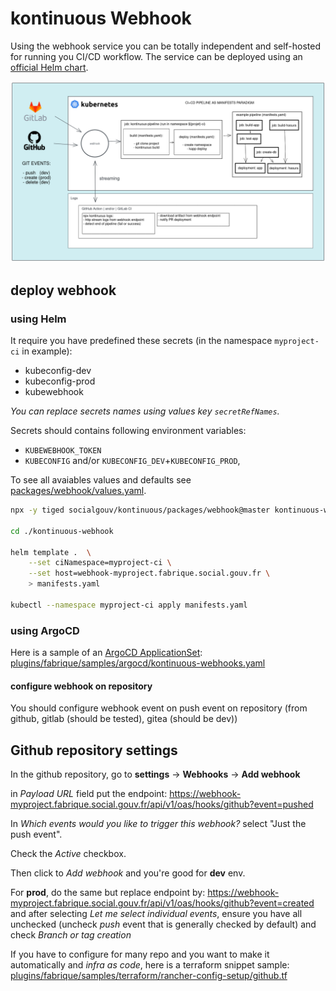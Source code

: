 # kontinuous Webhook

Using the webhook service you can be totally independent and self-hosted for running you CI/CD workflow.
The service can be deployed using an [official Helm chart](https://github.com/socialgouv/kontinuous/blob/master/packages/webhook/Chart.yaml).

[![schema](../images/webhook-schema.png)](https://excalidraw.com/#json=OoAm9RLHobXlWw9DmzC6x,R0CXD2-2gYj8D-9OvJS3GA)

## deploy webhook

### using Helm

It require you have predefined these secrets (in the namespace `myproject-ci` in example): <br>

- kubeconfig-dev
- kubeconfig-prod
- kubewebhook

_You can replace secrets names using values key `secretRefNames`._

Secrets should contains following environment variables:

- `KUBEWEBHOOK_TOKEN`
- `KUBECONFIG` and/or `KUBECONFIG_DEV`+`KUBECONFIG_PROD`,

To see all avaiables values and defaults see [packages/webhook/values.yaml](https://github.com/socialgouv/kontinuous/blob/master/packages/webhook/values.yaml).

```sh
npx -y tiged socialgouv/kontinuous/packages/webhook@master kontinuous-webhook

cd ./kontinuous-webhook

helm template .  \
    --set ciNamespace=myproject-ci \
    --set host=webhook-myproject.fabrique.social.gouv.fr \
    > manifests.yaml

kubectl --namespace myproject-ci apply manifests.yaml
```

### using ArgoCD

Here is a sample of an [ArgoCD ApplicationSet](https://argo-cd.readthedocs.io/en/stable/roadmap/#applicationset): [plugins/fabrique/samples/argocd/kontinuous-webhooks.yaml](https://github.com/socialgouv/kontinuous/blob/master/plugins/fabrique/samples/argocd/kontinuous-webhooks.yaml)

#### configure webhook on repository

You should configure webhook event on push event on repository (from github, gitlab (should be tested), gitea (should be dev))

## Github repository settings

In the github repository, go to **settings** -> **Webhooks** -> **Add webhook**

in _Payload URL_ field put the endpoint: https://webhook-myproject.fabrique.social.gouv.fr/api/v1/oas/hooks/github?event=pushed

In _Which events would you like to trigger this webhook?_
select "Just the push event".

Check the _Active_ checkbox.

Then click to _Add webhook_ and you're good for **dev** env.

For **prod**, do the same but replace endpoint by: https://webhook-myproject.fabrique.social.gouv.fr/api/v1/oas/hooks/github?event=created <br>
and after selecting _Let me select individual events_, ensure you have all unchecked (uncheck _push_ event that is generally checked by default) and check _Branch or tag creation_

If you have to configure for many repo and you want to make it automatically and _infra as code_, here is a terraform snippet sample: [plugins/fabrique/samples/terraform/rancher-config-setup/github.tf](https://github.com/socialgouv/kontinuous/blob/master/plugins/fabrique/samples/terraform/rancher-config-setup/github.tf)
